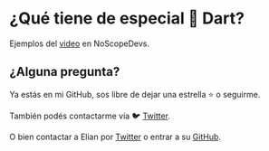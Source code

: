 # ¿Qué tiene de especial 🎯 Dart?

Ejemplos del [video](https://www.youtube.com/watch?v=wtbCZq4dCjY) en NoScopeDevs.

## ¿Alguna pregunta?

Ya estás en mi GitHub, sos libre de dejar una estrella ⭐️ o seguirme.

También podés contactarme vía 🐦 [Twitter](https://twitter.com/MarcosJSevilla).

O bien contactar a Elian por [Twitter](https://twitter.com/ElianOrtegaNCA) o entrar a su [GitHub](https://github.com/elian-ortega).
